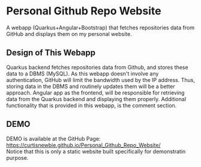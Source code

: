 # Personal Github Repo Website

A webapp (Quarkus+Angular+Bootstrap) that fetches repositories data from GitHub and displays them on my personal website.

## Design of This Webapp

Quarkus backend fetches repositories data from Github, and stores these data to a DBMS (MySQL). As this webapp doesn't involve any authentication, GitHub will limit the bandwidth used by the IP address. Thus, storing data in the DBMS and routinely updates them will be a better approach. Angular app as the frontend, will be responsible for retrieving data from the Quarkus backend and displaying them properly. Additional functionality that is provided in this webapp, is the comment section.

## DEMO

DEMO is available at the GitHub Page: https://curtisnewbie.github.io/Personal_Github_Repo_Website/ <br>
Notice that this is only a static website built specifically for demonstratin purpose.
